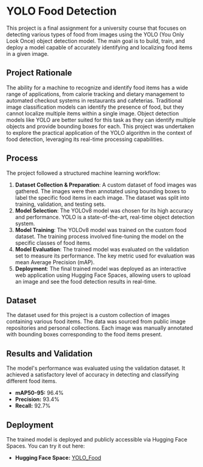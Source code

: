 # YOLO Food Detection

This project is a final assignment for a university course that focuses on detecting various types of food from images using the YOLO (You Only Look Once) object detection model. The main goal is to build, train, and deploy a model capable of accurately identifying and localizing food items in a given image.

## Project Rationale

The ability for a machine to recognize and identify food items has a wide range of applications, from calorie tracking and dietary management to automated checkout systems in restaurants and cafeterias. Traditional image classification models can identify the presence of food, but they cannot localize multiple items within a single image. Object detection models like YOLO are better suited for this task as they can identify multiple objects and provide bounding boxes for each. This project was undertaken to explore the practical application of the YOLO algorithm in the context of food detection, leveraging its real-time processing capabilities.

## Process

The project followed a structured machine learning workflow:

1.  **Dataset Collection & Preparation**: A custom dataset of food images was gathered. The images were then annotated using bounding boxes to label the specific food items in each image. The dataset was split into training, validation, and testing sets.
2.  **Model Selection**: The YOLOv8 model was chosen for its high accuracy and performance. YOLO is a state-of-the-art, real-time object detection system.
3.  **Model Training**: The YOLOv8 model was trained on the custom food dataset. The training process involved fine-tuning the model on the specific classes of food items.
4.  **Model Evaluation**: The trained model was evaluated on the validation set to measure its performance. The key metric used for evaluation was mean Average Precision (mAP).
5.  **Deployment**: The final trained model was deployed as an interactive web application using Hugging Face Spaces, allowing users to upload an image and see the food detection results in real-time.

## Dataset

The dataset used for this project is a custom collection of images containing various food items. The data was sourced from public image repositories and personal collections. Each image was manually annotated with bounding boxes corresponding to the food items present.


## Results and Validation

The model's performance was evaluated using the validation dataset. It achieved a satisfactory level of accuracy in detecting and classifying different food items.

-   **mAP50-95:** 96.4%
-   **Precision:** 93.4%
-   **Recall:** 92.7%

## Deployment

The trained model is deployed and publicly accessible via Hugging Face Spaces. You can try it out here:

-   **Hugging Face Space:** [YOLO_Food](https://huggingface.co/spaces/bil4jay/YOLO_Food)
